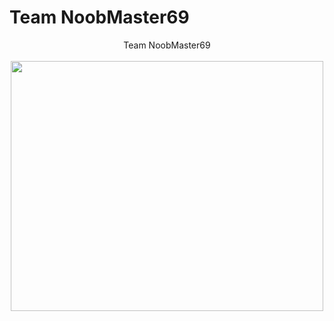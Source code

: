# Team NoobMaster69

<p align="center">
 Team NoobMaster69
 <br>
 <br>
  <samp>
    <img src="https://github.com/Team-NoobMaster69/.github/blob/main/dhyego-dacing.gif" width="500px" height="400px" align="center">
    <br>
